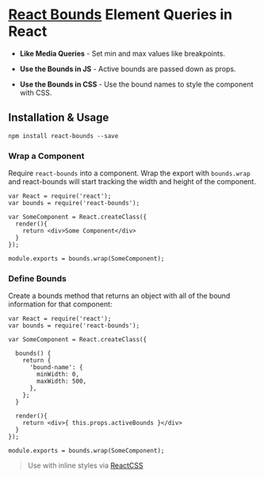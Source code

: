# [React Bounds](http://casesandberg.github.io/react-bounds/) Element Queries in React

* **Like Media Queries** - Set min and max values like breakpoints.

* **Use the Bounds in JS** - Active bounds are passed down as props.

* **Use the Bounds in CSS** - Use the bound names to style the component with CSS.

## Installation & Usage

```
npm install react-bounds --save
```

### Wrap a Component

Require `react-bounds` into a component. Wrap the export with `bounds.wrap` and react-bounds will start tracking the width and height of the component.
```
var React = require('react');
var bounds = require('react-bounds');

var SomeComponent = React.createClass({
  render(){
    return <div>Some Component</div>
  }
});

module.exports = bounds.wrap(SomeComponent);
```

### Define Bounds

Create a bounds method that returns an object with all of the bound information for that component:
```
var React = require('react');
var bounds = require('react-bounds');

var SomeComponent = React.createClass({

  bounds() {
    return {
      'bound-name': {
        minWidth: 0,
        maxWidth: 500,
      },
    };
  }

  render(){
    return <div>{ this.props.activeBounds }</div>
  }
});

module.exports = bounds.wrap(SomeComponent);
```

> Use with inline styles via [ReactCSS](http://reactcss.com/)

